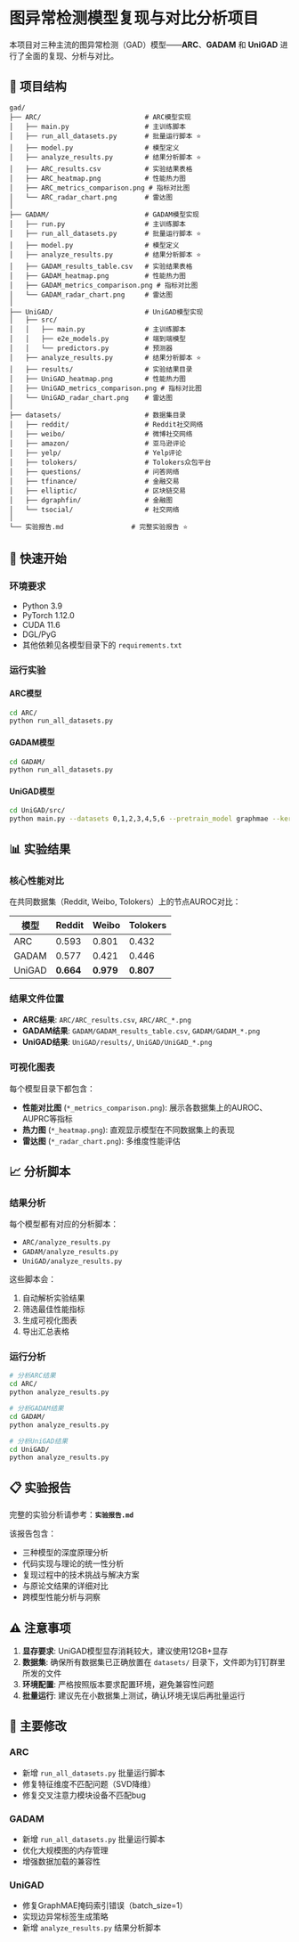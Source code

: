 # 图异常检测模型复现与对比分析项目

本项目对三种主流的图异常检测（GAD）模型——**ARC**、**GADAM** 和 **UniGAD** 进行了全面的复现、分析与对比。

## 📁 项目结构

```
gad/
├── ARC/                          # ARC模型实现
│   ├── main.py                   # 主训练脚本
│   ├── run_all_datasets.py       # 批量运行脚本 ⭐
│   ├── model.py                  # 模型定义
│   ├── analyze_results.py        # 结果分析脚本 ⭐
│   ├── ARC_results.csv           # 实验结果表格
│   ├── ARC_heatmap.png           # 性能热力图
│   ├── ARC_metrics_comparison.png # 指标对比图
│   └── ARC_radar_chart.png       # 雷达图
│
├── GADAM/                        # GADAM模型实现
│   ├── run.py                    # 主训练脚本
│   ├── run_all_datasets.py       # 批量运行脚本 ⭐
│   ├── model.py                  # 模型定义
│   ├── analyze_results.py        # 结果分析脚本 ⭐
│   ├── GADAM_results_table.csv   # 实验结果表格
│   ├── GADAM_heatmap.png         # 性能热力图
│   ├── GADAM_metrics_comparison.png # 指标对比图
│   └── GADAM_radar_chart.png     # 雷达图
│
├── UniGAD/                       # UniGAD模型实现
│   ├── src/
│   │   ├── main.py               # 主训练脚本
│   │   ├── e2e_models.py         # 端到端模型
│   │   └── predictors.py         # 预测器
│   ├── analyze_results.py        # 结果分析脚本 ⭐
│   ├── results/                  # 实验结果目录
│   ├── UniGAD_heatmap.png        # 性能热力图
│   ├── UniGAD_metrics_comparison.png # 指标对比图
│   └── UniGAD_radar_chart.png    # 雷达图
│
├── datasets/                     # 数据集目录
│   ├── reddit/                   # Reddit社交网络
│   ├── weibo/                    # 微博社交网络
│   ├── amazon/                   # 亚马逊评论
│   ├── yelp/                     # Yelp评论
│   ├── tolokers/                 # Tolokers众包平台
│   ├── questions/                # 问答网络
│   ├── tfinance/                 # 金融交易
│   ├── elliptic/                 # 区块链交易
│   ├── dgraphfin/                # 金融图
│   └── tsocial/                  # 社交网络
│
└── 实验报告.md                 # 完整实验报告 ⭐
```

## 🚀 快速开始

### 环境要求
- Python 3.9
- PyTorch 1.12.0
- CUDA 11.6
- DGL/PyG
- 其他依赖见各模型目录下的 `requirements.txt`

### 运行实验

#### ARC模型
```bash
cd ARC/
python run_all_datasets.py
```

#### GADAM模型
```bash
cd GADAM/
python run_all_datasets.py
```

#### UniGAD模型
```bash
cd UniGAD/src/
python main.py --datasets 0,1,2,3,4,5,6 --pretrain_model graphmae --kernels bwgnn,gcn --lr 5e-4 --save_model --epoch_pretrain 50 --batch_size 1 --khop 1 --epoch_ft 300 --lr_ft 0.003 --final_mlp_layers 3 --cross_modes ne2ne --metric AUROC --trials 1
```

## 📊 实验结果

### 核心性能对比
在共同数据集（Reddit, Weibo, Tolokers）上的节点AUROC对比：

| 模型 | Reddit | Weibo | Tolokers |
|------|--------|-------|----------|
| ARC | 0.593 | 0.801 | 0.432 |
| GADAM | 0.577 | 0.421 | 0.446 |
| UniGAD | **0.664** | **0.979** | **0.807** |

### 结果文件位置
- **ARC结果**: `ARC/ARC_results.csv`, `ARC/ARC_*.png`
- **GADAM结果**: `GADAM/GADAM_results_table.csv`, `GADAM/GADAM_*.png`
- **UniGAD结果**: `UniGAD/results/`, `UniGAD/UniGAD_*.png`

### 可视化图表
每个模型目录下都包含：
- **性能对比图** (`*_metrics_comparison.png`): 展示各数据集上的AUROC、AUPRC等指标
- **热力图** (`*_heatmap.png`): 直观显示模型在不同数据集上的表现
- **雷达图** (`*_radar_chart.png`): 多维度性能评估

## 📈 分析脚本

### 结果分析
每个模型都有对应的分析脚本：
- `ARC/analyze_results.py`
- `GADAM/analyze_results.py`
- `UniGAD/analyze_results.py`

这些脚本会：
1. 自动解析实验结果
2. 筛选最佳性能指标
3. 生成可视化图表
4. 导出汇总表格

### 运行分析
```bash
# 分析ARC结果
cd ARC/
python analyze_results.py

# 分析GADAM结果
cd GADAM/
python analyze_results.py

# 分析UniGAD结果
cd UniGAD/
python analyze_results.py
```

## 📋 实验报告

完整的实验分析请参考：**`实验报告.md`**

该报告包含：
- 三种模型的深度原理分析
- 代码实现与理论的统一性分析
- 复现过程中的技术挑战与解决方案
- 与原论文结果的详细对比
- 跨模型性能分析与洞察

## ⚠️ 注意事项

1. **显存要求**: UniGAD模型显存消耗较大，建议使用12GB+显存
2. **数据集**: 确保所有数据集已正确放置在 `datasets/` 目录下，文件即为钉钉群里所发的文件
3. **环境配置**: 严格按照版本要求配置环境，避免兼容性问题
4. **批量运行**: 建议先在小数据集上测试，确认环境无误后再批量运行

## 🔧 主要修改

### ARC
- 新增 `run_all_datasets.py` 批量运行脚本
- 修复特征维度不匹配问题（SVD降维）
- 修复交叉注意力模块设备不匹配bug

### GADAM  
- 新增 `run_all_datasets.py` 批量运行脚本
- 优化大规模图的内存管理
- 增强数据加载的兼容性

### UniGAD
- 修复GraphMAE掩码索引错误（batch_size=1）
- 实现边异常标签生成策略
- 新增 `analyze_results.py` 结果分析脚本
